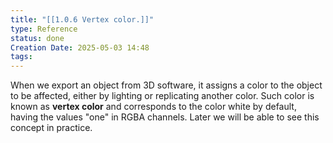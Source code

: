 ```yaml
---
title: "[[1.0.6 Vertex color.]]"
type: Reference
status: done
Creation Date: 2025-05-03 14:48
tags:
---
```

When we export an object from 3D software, it assigns a color to the object to be affected, either by lighting or replicating another color. Such color is known as **vertex color** and corresponds to the color white by default, having the values "one" in RGBA channels. Later we will be able to see this concept in practice.